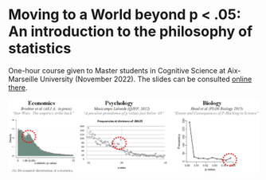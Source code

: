 # Moving to a World beyond p < .05: An introduction to the philosophy of statistics

One-hour course given to Master students in Cognitive Science at Aix-Marseille University (November 2022). The slides can be consulted [online there](https://www.barelysignificant.com/intro_phil_stat_2022/slides.html).

<img src="figures/phacking.png" align="center">
